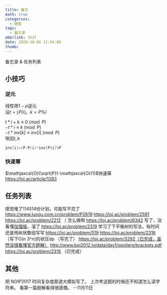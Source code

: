 ```yaml
---
title: 备忘
math: true
categories:
  - 随笔
tags:
  - 备忘录
abbrlink: 352f
date: 2020-10-08 21:34:00
thumb:
---
```



备忘录 & 任务列表

## 小技巧
### 逆元
线性筛$1-p$逆元  
设$t=\lfloor P /i\rfloor$，$k=P\%i$  

$t*i+k\equiv 0 \pmod {P}$  
$-t*i\equiv k \pmod {P}$  
$-t*inv[k]\equiv  inv[i]\pmod {P}$  
带回$t,k$
```cpp
inv[i]=(P-P/i)*inv[P%i]%P
```

### 快速幂
$\mathjaxcal{O}(\sqrt{P})-\mathjaxcal{O}(1)$快速幂
https://loj.ac/article/1383

## 任务列表
感觉堆了114514份计划，可能写不完了
https://www.luogu.com.cn/problem/P2619
https://loj.ac/problem/2591
https://loj.ac/problem/2212 （ 怎么做啊
https://loj.ac/problem/6342 写了，没看懂[加强版](https://loj.ac/problem/6630)，溜了
https://loj.ac/problem/2319 学习了下平衡树的写法，有时间还是用树状数组写写
https://loj.ac/problem/519
https://loj.ac/problem/2318 （写下O(n 3^n)的状压dp （写完了）
https://loj.ac/problem/3292（已完成，虽然没很看懂官方题解）
http://www.boi2012.lv/data/day1/spoilers/brackets.pdf
https://loj.ac/problem/2316 （已完成）

## 其他
把 NOIP2017 时间复杂度那道大模拟写了。
上次考这题的时候还不知道怎么读字符串。
看第一篇题解看得很感慨。 --11月11日